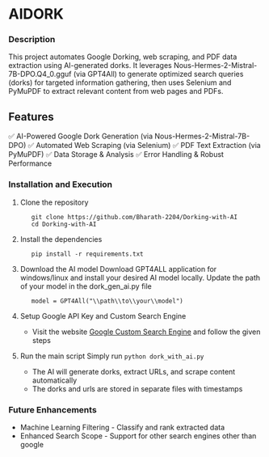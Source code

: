 # AIDORK
### Description
This project automates Google Dorking, web scraping, and PDF data extraction using AI-generated dorks. 
It leverages Nous-Hermes-2-Mistral-7B-DPO.Q4_0.gguf (via GPT4All) to generate optimized search queries (dorks) for targeted information gathering, then uses Selenium and PyMuPDF to extract relevant content from web pages and PDFs.
## Features
✅ AI-Powered Google Dork Generation (via Nous-Hermes-2-Mistral-7B-DPO)
✅ Automated Web Scraping (via Selenium)
✅ PDF Text Extraction (via PyMuPDF)
✅ Data Storage & Analysis
✅ Error Handling & Robust Performance

### Installation and Execution
1. Clone the repository
   ```
      git clone https://github.com/Bharath-2204/Dorking-with-AI
      cd Dorking-with-AI
2. Install the dependencies
   ```
      pip install -r requirements.txt
3. Download the AI model
   Download GPT4ALL application for windows/linux and install your desired AI model locally. Update the path of your model in the dork_gen_ai.py file
   ```
      model = GPT4All("\\path\\to\\your\\model")
4. Setup Google API Key and Custom Search Engine
   - Visit the website [Google Custom Search Engine](https://developers.google.com/custom-search/v1/overview) and follow the given steps

4. Run the main script
   Simply run
   `python dork_with_ai.py`
   - The AI will generate dorks, extract URLs, and scrape content automatically
   - The dorks and urls are stored in separate files with timestamps

### Future Enhancements
- Machine Learning Filtering - Classify and rank extracted data
- Enhanced Search Scope - Support for other search engines other than google
   
